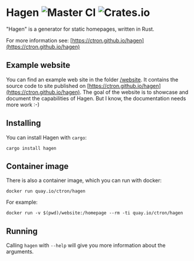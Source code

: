 # Hagen ![Master CI](https://github.com/ctron/hagen/workflows/Master%20CI/badge.svg) ![Crates.io](https://img.shields.io/crates/v/hagen)

"Hagen" is a generator for static homepages, written in Rust.

For more information see: [https://ctron.github.io/hagen](https://ctron.github.io/hagen)

## Example website

You can find an example web site in the folder [/website](website). It contains
the source code to site published on [https://ctron.github.io/hagen](https://ctron.github.io/hagen).
The goal of the website is to showcase and document the capabilities of Hagen.
But I know, the documentation needs more work :-)

## Installing

You can install Hagen with `cargo`:

    cargo install hagen

## Container image

There is also a container image, which you can run with docker:

    docker run quay.io/ctron/hagen

For example:

    docker run -v $(pwd)/website:/homepage --rm -ti quay.io/ctron/hagen

## Running

Calling `hagen` with `--help` will give you more information about the
arguments.
